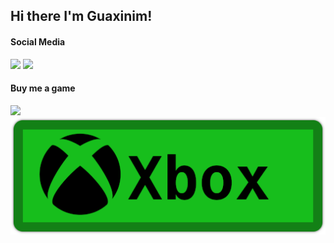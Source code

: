 ## Hi there I'm Guaxinim!
<!--
#### Social Media
<a target="blank" href="https://dsc.bio/Guaxinim5573/"><img src="https://img.shields.io/static/v1?label=Discord&message=Guaxinim%232753&color=mediumblue&logo=discord&logoColor=WHITE&labelColor=blue"></a>   <a target="blank" href="https://www.reddit.com/user/Graxanim"><img src="https://img.shields.io/static/v1?label=Reddit&message=Graxanim&color=red&logo=reddit&logoColor=white&labelColor=orange"></a>

#### Buy me a game
<a target="blank" href="https://steamcommunity.com/id/guaxinim5573/"><img src="https://img.shields.io/static/v1?label=Steam&message=Guaxinim5573&color=dimgray&logo=steam&logoColor=WHITE&labelColor=black"></a>   <a target="blank" href="https://account.xbox.com/profile?gamertag=Guaxinim5573"><img src="https://img.shields.io/static/v1?label=Xbox&message=Guaxinim5573&color=limegreen&logo=xbox&logoColor=white&labelColor=lime"></a>
-->
#### Social Media
<a target="blank" href="https://dsc.bio/Guaxinim5573/"><img src="https://img.shields.io/badge/Discord-%231877F2.svg?&style=for-the-badge&logo=discord&logoColor=white"></a>   <a target="blank" href="https://www.reddit.com/user/Graxanim"><img src="https://img.shields.io/badge/Reddit-%23FF8C00.svg?&style=for-the-badge&logo=reddit&logoColor=white"></a>

#### Buy me a game
<a target="blank" href="https://steamcommunity.com/id/guaxinim5573/"><img src="https://img.shields.io/badge/steam-%23000000.svg?&style=for-the-badge&logo=steam&logoColor=white"></a>   <a target="blank" href="https://account.xbox.com/profile?gamertag=Guaxinim5573"><img src="https://raw.githubusercontent.com/Guaxinim5573/Guaxinim5573/master/assets/xbox.png"></a>
